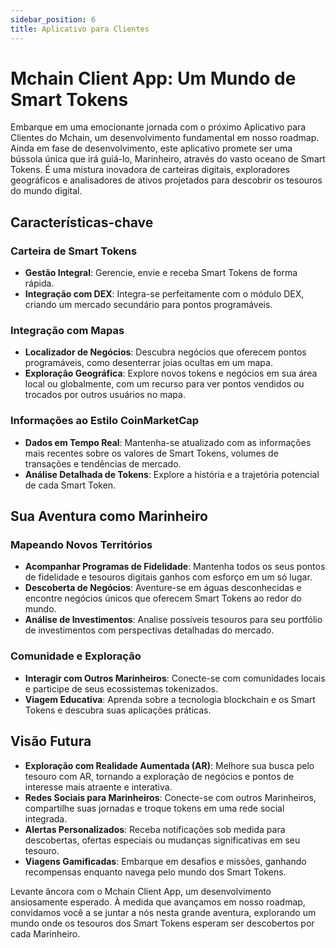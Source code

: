 ```yaml
---
sidebar_position: 6
title: Aplicativo para Clientes
---
```


# Mchain Client App: Um Mundo de Smart Tokens

Embarque em uma emocionante jornada com o próximo Aplicativo para Clientes do Mchain, um desenvolvimento fundamental em nosso roadmap. Ainda em fase de desenvolvimento, este aplicativo promete ser uma bússola única que irá guiá-lo, Marinheiro, através do vasto oceano de Smart Tokens. É uma mistura inovadora de carteiras digitais, exploradores geográficos e analisadores de ativos projetados para descobrir os tesouros do mundo digital.

## Características-chave

### Carteira de Smart Tokens
- **Gestão Integral**: Gerencie, envie e receba Smart Tokens de forma rápida.
- **Integração com DEX**: Integra-se perfeitamente com o módulo DEX, criando um mercado secundário para pontos programáveis.

### Integração com Mapas
- **Localizador de Negócios**: Descubra negócios que oferecem pontos programáveis, como desenterrar joias ocultas em um mapa.
- **Exploração Geográfica**: Explore novos tokens e negócios em sua área local ou globalmente, com um recurso para ver pontos vendidos ou trocados por outros usuários no mapa.

### Informações ao Estilo CoinMarketCap
- **Dados em Tempo Real**: Mantenha-se atualizado com as informações mais recentes sobre os valores de Smart Tokens, volumes de transações e tendências de mercado.
- **Análise Detalhada de Tokens**: Explore a história e a trajetória potencial de cada Smart Token.

## Sua Aventura como Marinheiro

### Mapeando Novos Territórios
- **Acompanhar Programas de Fidelidade**: Mantenha todos os seus pontos de fidelidade e tesouros digitais ganhos com esforço em um só lugar.
- **Descoberta de Negócios**: Aventure-se em águas desconhecidas e encontre negócios únicos que oferecem Smart Tokens ao redor do mundo.
- **Análise de Investimentos**: Analise possíveis tesouros para seu portfólio de investimentos com perspectivas detalhadas do mercado.

### Comunidade e Exploração
- **Interagir com Outros Marinheiros**: Conecte-se com comunidades locais e participe de seus ecossistemas tokenizados.
- **Viagem Educativa**: Aprenda sobre a tecnologia blockchain e os Smart Tokens e descubra suas aplicações práticas.

## Visão Futura

- **Exploração com Realidade Aumentada (AR)**: Melhore sua busca pelo tesouro com AR, tornando a exploração de negócios e pontos de interesse mais atraente e interativa.
- **Redes Sociais para Marinheiros**: Conecte-se com outros Marinheiros, compartilhe suas jornadas e troque tokens em uma rede social integrada.
- **Alertas Personalizados**: Receba notificações sob medida para descobertas, ofertas especiais ou mudanças significativas em seu tesouro.
- **Viagens Gamificadas**: Embarque em desafios e missões, ganhando recompensas enquanto navega pelo mundo dos Smart Tokens.

Levante âncora com o Mchain Client App, um desenvolvimento ansiosamente esperado. À medida que avançamos em nosso roadmap, convidamos você a se juntar a nós nesta grande aventura, explorando um mundo onde os tesouros dos Smart Tokens esperam ser descobertos por cada Marinheiro.
